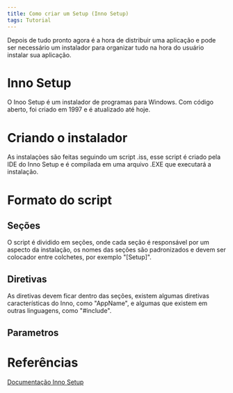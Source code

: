 ```yaml
---
title: Como criar um Setup (Inno Setup)
tags: Tutorial
---
```


Depois de tudo pronto agora é a hora de distribuir uma aplicação e pode ser necessário um instalador para organizar tudo na hora do usuário instalar sua aplicação. 

# Inno Setup 
O Inoo Setup é um instalador de programas para Windows. Com código aberto, foi criado em 1997 e é atualizado até hoje.

# Criando o instalador
As instalaçòes são feitas seguindo um script .iss, esse script é criado pela IDE do Inno Setup e é compilada em uma arquivo .EXE que executará a instalação.

# Formato do script
## Seções
O script é dividido em seções, onde cada seção é responsável por um aspecto da instalação, os nomes das seções são padronizados e devem ser colocador entre colchetes, por exemplo "[Setup]".

## Diretivas
As diretivas devem ficar dentro das seções, existem algumas diretivas características do Inno, como "AppName", e algumas que existem em outras linguagens, como "#include".

## Parametros


# Referências
[Documentação Inno Setup](https://jrsoftware.org/ishelp/)



